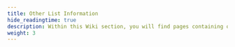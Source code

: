 ```yaml
---
title: Other List Information
hide_readingtime: true
description: Within this Wiki section, you will find pages containing other miscellaneous list information.
weight: 3
---
```

